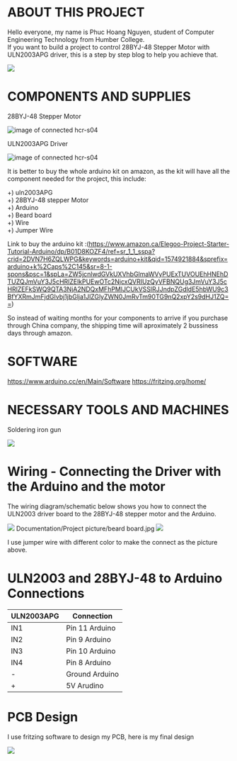 
# ABOUT THIS PROJECT


Hello everyone, my name is Phuc Hoang Nguyen, student of Computer Engineering Technology from Humber College.<br>
If you want to build a project to control 28BYJ-48 Stepper Motor with ULN2003APG driver, this is a step by step blog to help you achieve that.

<img src ="Documentation/Project picture/demo.jpg"><br>



# COMPONENTS AND SUPPLIES

28BYJ-48 Stepper Motor<br>

<img src ="Documentation/Stepper_Motor_obl_600__73570.1448057593.1280.1280.png" alt="image of connected hcr-s04"><br>

ULN2003APG Driver<br>

<img src ="Documentation/Driver board ULN2003 -550x550.jpg" alt="image of connected hcr-s04"><br>

It is better to buy the whole arduino kit on amazon, as the kit will have all the component needed for the project, this include:<br>

+) uln2003APG<br>
+) 28BYJ-48 stepper Motor<br>
+) Arduino <br>
+) Beard board<br>
+) Wire<br>
+) Jumper Wire<br>

Link to buy the arduino kit :(https://www.amazon.ca/Elegoo-Project-Starter-Tutorial-Arduino/dp/B01D8KOZF4/ref=sr_1_1_sspa?crid=2DVN7H6ZQLWPG&keywords=arduino+kit&qid=1574921884&sprefix=arduino+k%2Caps%2C145&sr=8-1-spons&psc=1&spLa=ZW5jcnlwdGVkUXVhbGlmaWVyPUExTUVOUEhHNEhDTUZQJmVuY3J5cHRlZElkPUEwOTc2NjcxQVRIUzQyVFBNQUg3JmVuY3J5cHRlZEFkSWQ9QTA3NjA2NDQxMFhPMlJCUkVSSlRJJndpZGdldE5hbWU9c3BfYXRmJmFjdGlvbj1jbGlja1JlZGlyZWN0JmRvTm90TG9nQ2xpY2s9dHJ1ZQ==)

So instead of waiting months for your components to arrive if you purchase through China company, the shipping time will aproximately 2 bussiness days through amazon. 

# SOFTWARE

https://www.arduino.cc/en/Main/Software
https://fritzing.org/home/

# NECESSARY TOOLS AND MACHINES

Soldering iron gun<br>

<img src ="Documentation/Project picture/solder.jpg" >


# Wiring - Connecting the Driver with the Arduino and the motor 

The wiring diagram/schematic below shows you how to connect the ULN2003 driver board to the 28BYJ-48 stepper motor and the Arduino.

<img src ="Documentation/Project picture/Phuc_bb1.jpg" >
Documentation/Project picture/beard board.jpg
<img src ="Documentation/Project picture/beard board.jpg">

I use jumper wire with different color to make the connect as the picture above.

# ULN2003 and 28BYJ-48 to Arduino Connections

| ULN2003APG    | Connection     |
| ------------- | -------------  |
| IN1           | Pin 11 Arduino |
| IN2           | Pin  9 Arduino |
| IN3           | Pin 10 Arduino |
| IN4           | Pin  8 Arduino |
| -             | Ground Arduino |
| +             | 5V Arudino     |

# PCB Design
 
 I use fritzing software to design my PCB, here is my final design
 
 <img src ="Documentation/Project picture/Phuc_pcb.png">
 
 





 


